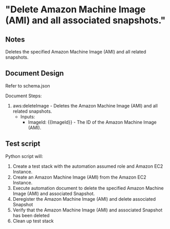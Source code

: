 # "Delete Amazon Machine Image (AMI) and all associated snapshots."

## Notes

Deletes the specified Amazon Machine Image (AMI) and all related snapshots.

## Document Design

Refer to schema.json

Document Steps:
1. aws:deleteImage - Deletes the Amazon Machine Image (AMI) and all related snapshots.
   * Inputs:
     * ImageId: {{ImageId}} - The ID of the Amazon Machine Image (AMI).
	 

## Test script

Python script will:
  1. Create a test stack with the automation assumed role and Amazon EC2 Instance.
  2. Create an Amazon Machine Image (AMI) from the Amazon EC2 Instance.
  3. Execute automation document to delete the specified Amazon Machine Image (AMI) and associated Snapshot.
  3. Deregister the Amazon Machine Image (AMI) and delete associated Snapshot
  4. Verify that the Amazon Machine Image (AMI) and associated Snapshot has been deleted
  5. Clean up test stack
